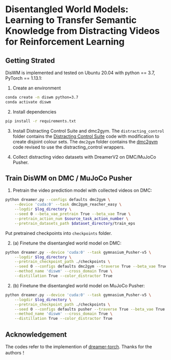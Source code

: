 # Disentangled World Models: Learning to Transfer Semantic Knowledge from Distracting Videos for Reinforcement Learning

## Getting Strated
DisWM is implemented and tested on Ubuntu 20.04 with python == 3.7, PyTorch == 1.13.1:

1) Create an environment
```bash
conda create -n diswm python=3.7
conda activate diswm
```
2) Install dependencies
```bash
pip install -r requirements.txt
```

3) Install Distracting Control Suite and dmc2gym. The `distracting_control` folder contains the [Distracting Control Suite](https://github.com/sahandrez/distracting_control) code with modification to create disjoint colour sets. The `dmc2gym` folder contains the [dmc2gym](https://github.com/denisyarats/dmc2gym) code revised to use the distracting_control wrappers.

4) Collect distracting video datasets with DreamerV2 on DMC/MuJoCo Pusher. 

## Train DisWM on DMC / MuJoCo Pusher
1. Pretrain the video prediction model with collected videos on DMC:  
```bash
python dreamer.py --configs defaults dmc2gym \
    --device 'cuda:0' --task dmc2gym_reacher_easy \
    --logdir $log_directory \
    --seed 0 --beta_vae_pretrain True --beta_vae True \
    --pretrain_action_num $source_task_action_number \
    --pretrain_datasets_path $dataset_directory/train_eps
```
Put pretrained checkpoints into `checkpoints` folder. 

2. (a) Finetune the disentangled world model on DMC:  
```bash
python dreamer.py --device 'cuda:0' --task gymnasium_Pusher-v5 \
    --logdir $log_directory \
    --pretrain_checkpoint_path ./checkpoints \
    --seed 0 --configs defaults dmc2gym --traverse True --beta_vae True \
    --method_name 'diswm' --cross_domain True \
    --distillation True --color_distractor True
```

2. (b) Finetune the disentangled world model on MuJoCo Pusher:  
```bash
python dreamer.py --device 'cuda:0' --task gymnasium_Pusher-v5 \
    --logdir $log_directory \
    --pretrain_checkpoint_path ./checkpoints \
    --seed 0 --configs defaults pusher --traverse True --beta_vae True \
    --method_name 'diswm' --cross_domain True \
    --distillation True --color_distractor True
```

## Acknowledgement
The codes refer to the implemention of [dreamer-torch](https://github.com/jsikyoon/dreamer-torch). Thanks for the authors！



